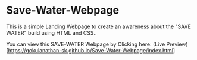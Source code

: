 # Save-Water-Webpage
This is a simple Landing Webpage to create an awareness about the "SAVE WATER" build using HTML and CSS..

You can view this SAVE-WATER Webpage by Clicking here: (Live Preview)[https://gokulanathan-sk.github.io/Save-Water-Webpage/index.html]
